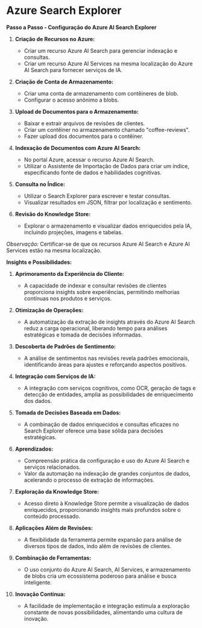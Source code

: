 # Azure Search Explorer

**Passo a Passo - Configuração do Azure AI Search Explorer**

1. **Criação de Recursos no Azure:**
   - Criar um recurso Azure AI Search para gerenciar indexação e consultas.
   - Criar um recurso Azure AI Services na mesma localização do Azure AI Search para fornecer serviços de IA.

2. **Criação de Conta de Armazenamento:**
   - Criar uma conta de armazenamento com contêineres de blob.
   - Configurar o acesso anônimo a blobs.

3. **Upload de Documentos para o Armazenamento:**
   - Baixar e extrair arquivos de revisões de clientes.
   - Criar um contêiner no armazenamento chamado "coffee-reviews".
   - Fazer upload dos documentos para o contêiner.

4. **Indexação de Documentos com Azure AI Search:**
   - No portal Azure, acessar o recurso Azure AI Search.
   - Utilizar o Assistente de Importação de Dados para criar um índice, especificando fonte de dados e habilidades cognitivas.

5. **Consulta no Índice:**
   - Utilizar o Search Explorer para escrever e testar consultas.
   - Visualizar resultados em JSON, filtrar por localização e sentimento.

6. **Revisão do Knowledge Store:**
   - Explorar o armazenamento e visualizar dados enriquecidos pela IA, incluindo projeções, imagens e tabelas.

*Observação:* Certificar-se de que os recursos Azure AI Search e Azure AI Services estão na mesma localização.


**Insights e Possibilidades:**

1. **Aprimoramento da Experiência do Cliente:**
   - A capacidade de indexar e consultar revisões de clientes proporciona insights sobre experiências, permitindo melhorias contínuas nos produtos e serviços.

2. **Otimização de Operações:**
   - A automatização da extração de insights através do Azure AI Search reduz a carga operacional, liberando tempo para análises estratégicas e tomada de decisões informadas.

3. **Descoberta de Padrões de Sentimento:**
   - A análise de sentimentos nas revisões revela padrões emocionais, identificando áreas para ajustes e reforçando aspectos positivos.

4. **Integração com Serviços de IA:**
   - A integração com serviços cognitivos, como OCR, geração de tags e detecção de entidades, amplia as possibilidades de enriquecimento dos dados.

5. **Tomada de Decisões Baseada em Dados:**
   - A combinação de dados enriquecidos e consultas eficazes no Search Explorer oferece uma base sólida para decisões estratégicas.

6. **Aprendizados:**
   - Compreensão prática da configuração e uso do Azure AI Search e serviços relacionados.
   - Valor da automação na indexação de grandes conjuntos de dados, acelerando o processo de extração de informações.

7. **Exploração da Knowledge Store:**
   - Acesso direto à Knowledge Store permite a visualização de dados enriquecidos, proporcionando insights mais profundos sobre o conteúdo processado.

8. **Aplicações Além de Revisões:**
   - A flexibilidade da ferramenta permite expansão para análise de diversos tipos de dados, indo além de revisões de clientes.

9. **Combinação de Ferramentas:**
   - O uso conjunto do Azure AI Search, AI Services, e armazenamento de blobs cria um ecossistema poderoso para análise e busca inteligente.

10. **Inovação Contínua:**
    - A facilidade de implementação e integração estimula a exploração constante de novas possibilidades, alimentando uma cultura de inovação.
